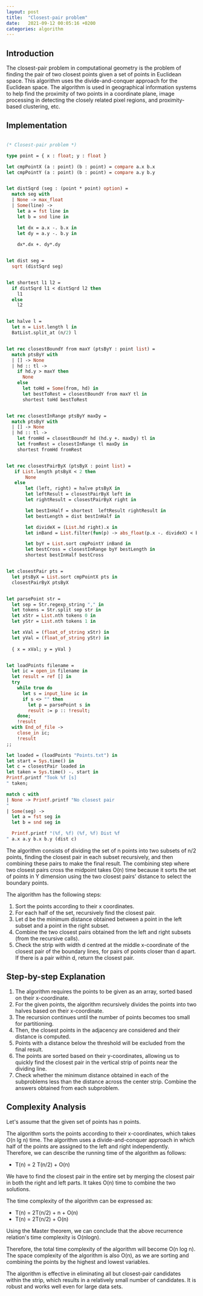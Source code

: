 ```yaml
---
layout: post
title:  "Closest-pair problem"
date:   2021-09-12 00:05:16 +0200
categories: algorithm
---
```


## Introduction
The closest-pair problem in computational geometry is the problem of finding the pair of two closest points given a set of points in Euclidean space. This algorithm uses the divide-and-conquer approach for the Euclidean space. The algorithm is used in geographical information systems to help find the proximity of two points in a coordinate plane, image processing in detecting the closely related pixel regions, and proximity-based clustering, etc.

## Implementation

```ocaml

(* Closest-pair problem *)

type point = { x : float; y : float }

let cmpPointX (a : point) (b : point) = compare a.x b.x 
let cmpPointY (a : point) (b : point) = compare a.y b.y 


let distSqrd (seg : (point * point) option) =
  match seg with
  | None -> max_float
  | Some(line) ->
    let a = fst line in
    let b = snd line in

    let dx = a.x -. b.x in
    let dy = a.y -. b.y in
  
    dx*.dx +. dy*.dy


let dist seg =
  sqrt (distSqrd seg)


let shortest l1 l2 =
  if distSqrd l1 < distSqrd l2 then
    l1
  else
    l2


let halve l =
  let n = List.length l in
  BatList.split_at (n/2) l


let rec closestBoundY from maxY (ptsByY : point list) =
  match ptsByY with
  | [] -> None
  | hd :: tl ->
    if hd.y > maxY then
      None
    else
      let toHd = Some(from, hd) in
      let bestToRest = closestBoundY from maxY tl in
      shortest toHd bestToRest


let rec closestInRange ptsByY maxDy =
  match ptsByY with
  | [] -> None
  | hd :: tl ->
    let fromHd = closestBoundY hd (hd.y +. maxDy) tl in
    let fromRest = closestInRange tl maxDy in
    shortest fromHd fromRest


let rec closestPairByX (ptsByX : point list) =
   if List.length ptsByX < 2 then
       None
   else
       let (left, right) = halve ptsByX in
       let leftResult = closestPairByX left in
       let rightResult = closestPairByX right in

       let bestInHalf = shortest  leftResult rightResult in
       let bestLength = dist bestInHalf in

       let divideX = (List.hd right).x in
       let inBand = List.filter(fun(p) -> abs_float(p.x -. divideX) < bestLength) ptsByX in

       let byY = List.sort cmpPointY inBand in
       let bestCross = closestInRange byY bestLength in
       shortest bestInHalf bestCross      


let closestPair pts =
  let ptsByX = List.sort cmpPointX pts in
  closestPairByX ptsByX


let parsePoint str =
  let sep = Str.regexp_string "," in
  let tokens = Str.split sep str in
  let xStr = List.nth tokens 0 in
  let yStr = List.nth tokens 1 in

  let xVal = (float_of_string xStr) in
  let yVal = (float_of_string yStr) in
  
  { x = xVal; y = yVal }


let loadPoints filename =
  let ic = open_in filename in
  let result = ref [] in
  try
    while true do
      let s = input_line ic in
      if s <> "" then
        let p = parsePoint s in
        result := p :: !result;
    done;
    !result
  with End_of_file ->
    close_in ic;
    !result
;;

let loaded = (loadPoints "Points.txt") in
let start = Sys.time() in
let c = closestPair loaded in
let taken = Sys.time() -. start in
Printf.printf "Took %f [s]
" taken;

match c with
| None -> Printf.printf "No closest pair
"
| Some(seg) -> 
  let a = fst seg in
  let b = snd seg in

  Printf.printf "(%f, %f) (%f, %f) Dist %f
" a.x a.y b.x b.y (dist c)

```

The algorithm consists of dividing the set of n points into two subsets of n/2 points, finding the closest pair in each subset recursively, and then combining these pairs to make the final result. The combining step where two closest pairs cross the midpoint takes O(n) time because it sorts the set of points in Y dimension using the two closest pairs' distance to select the boundary points.

The algorithm has the following steps:

1. Sort the points according to their x coordinates.
2. For each half of the set, recursively find the closest pair.
3. Let d be the minimum distance obtained between a point in the left subset and a point in the right subset.
4. Combine the two closest pairs obtained from the left and right subsets (from the recursive calls).
5. Check the strip with width d centred at the middle x-coordinate of the closest pair of the boundary lines, for pairs of points closer than d apart. If there is a pair within d, return the closest pair.

## Step-by-step Explanation
1. The algorithm requires the points to be given as an array, sorted based on their x-coordinate.
2. For the given points, the algorithm recursively divides the points into two halves based on their x-coordinate.
3. The recursion continues until the number of points becomes too small for partitioning.
4. Then, the closest points in the adjacency are considered and their distance is computed.
5. Points with a distance below the threshold will be excluded from the final result. 
6. The points are sorted based on their y-coordinates, allowing us to quickly find the closest pair in the vertical strip of points near the dividing line.
7. Check whether the minimum distance obtained in each of the subproblems less than the distance across the center strip. Combine the answers obtained from each subproblem. 

## Complexity Analysis
Let's assume that the given set of points has n points. 

The algorithm sorts the points according to their x-coordinates, which takes O(n lg n) time. The algorithm uses a divide-and-conquer approach in which half of the points are assigned to the left and right independently. Therefore, we can describe the running time of the algorithm as follows:
- T(n) = 2 T(n/2) + O(n)

We have to find the closest pair in the entire set by merging the closest pair in both the right and left parts. It takes O(n) time to combine the two solutions. 

The time complexity of the algorithm can be expressed as: 

- T(n) = 2T(n/2) + n + O(n)  
- T(n) = 2T(n/2) + O(n) 

Using the Master theorem, we can conclude that the above recurrence relation's time complexity is O(nlogn).

Therefore, the total time complexity of the algorithm will become O(n log n). The space complexity of the algorithm is also O(n), as we are sorting and combining the points by the highest and lowest variables. 

The algorithm is effective in eliminating all but closest-pair candidates within the strip, which results in a relatively small number of candidates. It is robust and works well even for large data sets.